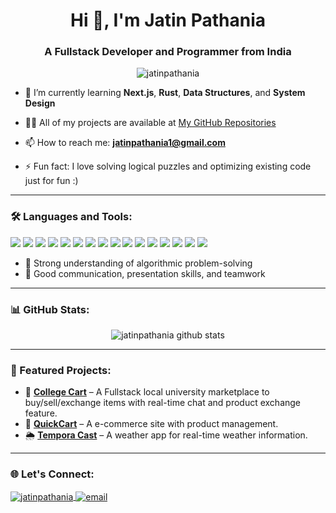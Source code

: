 <h1 align="center">Hi 👋, I'm Jatin Pathania</h1>
<h3 align="center">A Fullstack Developer and Programmer from India</h3>

<p align="center">
  <img src="https://komarev.com/ghpvc/?username=jatinpathania&label=Profile%20views&color=0e75b6&style=flat" alt="jatinpathania" />
</p>

- 🌱 I’m currently learning **Next.js**, **Rust**, **Data Structures**, and **System Design**

- 👨‍💻 All of my projects are available at [My GitHub Repositories](https://github.com/jatinpathania?tab=repositories)

- 📫 How to reach me: **jatinpathania1@gmail.com**

- ⚡ Fun fact: I love solving logical puzzles and optimizing existing code just for fun :)

---

### 🛠️ Languages and Tools:
<p align="left">
  <img src="https://img.shields.io/badge/C-A8B9CC?style=for-the-badge&logo=c&logoColor=white"/>
  <img src="https://img.shields.io/badge/C++-00599C?style=for-the-badge&logo=c%2B%2B&logoColor=white"/>
  <img src="https://img.shields.io/badge/Java-ED8B00?style=for-the-badge&logo=java&logoColor=white"/>
  <img src="https://img.shields.io/badge/JavaScript-F7DF1E?style=for-the-badge&logo=javascript&logoColor=black"/>
  <img src="https://img.shields.io/badge/TypeScript-3178C6?style=for-the-badge&logo=typescript&logoColor=white"/>
  <img src="https://img.shields.io/badge/HTML5-E34F26?style=for-the-badge&logo=html5&logoColor=white"/>
  <img src="https://img.shields.io/badge/CSS3-1572B6?style=for-the-badge&logo=css3&logoColor=white"/>
  <img src="https://img.shields.io/badge/React-20232A?style=for-the-badge&logo=react&logoColor=61DAFB"/>
  <img src="https://img.shields.io/badge/Node.js-339933?style=for-the-badge&logo=nodedotjs&logoColor=white"/>
  <img src="https://img.shields.io/badge/Express.js-000000?style=for-the-badge&logo=express&logoColor=white"/>
  <img src="https://img.shields.io/badge/Tailwind_CSS-38B2AC?style=for-the-badge&logo=tailwind-css&logoColor=white"/>
  <img src="https://img.shields.io/badge/Bootstrap-563D7C?style=for-the-badge&logo=bootstrap&logoColor=white"/>
  <img src="https://img.shields.io/badge/MySQL-005C84?style=for-the-badge&logo=mysql&logoColor=white"/>
  <img src="https://img.shields.io/badge/MongoDB-4EA94B?style=for-the-badge&logo=mongodb&logoColor=white"/>
  <img src="https://img.shields.io/badge/Git-F05032?style=for-the-badge&logo=git&logoColor=white"/>
  <img src="https://img.shields.io/badge/GitHub-181717?style=for-the-badge&logo=github&logoColor=white"/>
</p>

- 🧠 Strong understanding of algorithmic problem-solving  
- 🤝 Good communication, presentation skills, and teamwork

---

### 📊 GitHub Stats:
<p align="center">
  <img src="https://github-readme-stats.vercel.app/api?username=jatinpathania&show_icons=true&theme=github_dark" alt="jatinpathania github stats"/>
</p>

---

### 📌 Featured Projects:
- 🚀 **[College Cart](https://github.com/jatinpathania/College-Cart)** – A Fullstack local university marketplace to buy/sell/exchange items with real-time chat and product exchange feature.
- 🛒 **[QuickCart](https://github.com/jatinpathania/QuickCart)** – A e-commerce site with product management.
- 🌦️ **[Tempora Cast](https://github.com/jatinpathania/Weather-App)** – A weather app for real-time weather information.

---

### 🌐 Let's Connect:
<p align="left">
  <a href="https://www.linkedin.com/in/jatin-pathania-944617303" target="blank">
    <img align="center" src="https://img.shields.io/badge/LinkedIn-blue?style=for-the-badge&logo=linkedin&logoColor=white" alt="jatinpathania"/>
  </a>
  <a href="mailto:jatinpathania1@gmail.com">
    <img align="center" src="https://img.shields.io/badge/Gmail-red?style=for-the-badge&logo=gmail&logoColor=white" alt="email"/>
  </a>
</p>
